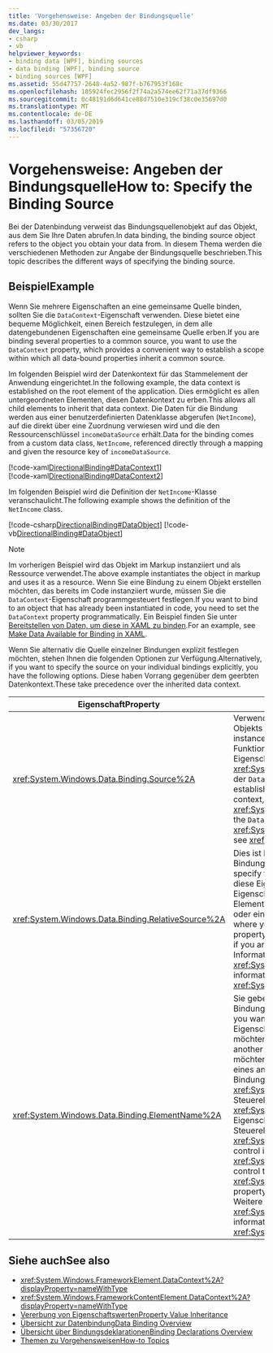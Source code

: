 ```yaml
---
title: 'Vorgehensweise: Angeben der Bindungsquelle'
ms.date: 03/30/2017
dev_langs:
- csharp
- vb
helpviewer_keywords:
- binding data [WPF], binding sources
- data binding [WPF], binding source
- binding sources [WPF]
ms.assetid: 55d47757-2648-4a52-987f-b767953f168c
ms.openlocfilehash: 105924fec2956f2f74a2a574ee62f71a37df9366
ms.sourcegitcommit: 0c48191d6d641ce88d7510e319cf38c0e35697d0
ms.translationtype: MT
ms.contentlocale: de-DE
ms.lasthandoff: 03/05/2019
ms.locfileid: "57356720"
---
```

# <a name="how-to-specify-the-binding-source"></a><span data-ttu-id="94b8e-102">Vorgehensweise: Angeben der Bindungsquelle</span><span class="sxs-lookup"><span data-stu-id="94b8e-102">How to: Specify the Binding Source</span></span>
<span data-ttu-id="94b8e-103">Bei der Datenbindung verweist das Bindungsquellenobjekt auf das Objekt, aus dem Sie Ihre Daten abrufen.</span><span class="sxs-lookup"><span data-stu-id="94b8e-103">In data binding, the binding source object refers to the object you obtain your data from.</span></span> <span data-ttu-id="94b8e-104">In diesem Thema werden die verschiedenen Methoden zur Angabe der Bindungsquelle beschrieben.</span><span class="sxs-lookup"><span data-stu-id="94b8e-104">This topic describes the different ways of specifying the binding source.</span></span>  
  
## <a name="example"></a><span data-ttu-id="94b8e-105">Beispiel</span><span class="sxs-lookup"><span data-stu-id="94b8e-105">Example</span></span>  
 <span data-ttu-id="94b8e-106">Wenn Sie mehrere Eigenschaften an eine gemeinsame Quelle binden, sollten Sie die `DataContext`-Eigenschaft verwenden. Diese bietet eine bequeme Möglichkeit, einen Bereich festzulegen, in dem alle datengebundenen Eigenschaften eine gemeinsame Quelle erben.</span><span class="sxs-lookup"><span data-stu-id="94b8e-106">If you are binding several properties to a common source, you want to use the `DataContext` property, which provides a convenient way to establish a scope within which all data-bound properties inherit a common source.</span></span>  
  
 <span data-ttu-id="94b8e-107">Im folgenden Beispiel wird der Datenkontext für das Stammelement der Anwendung eingerichtet.</span><span class="sxs-lookup"><span data-stu-id="94b8e-107">In the following example, the data context is established on the root element of the application.</span></span> <span data-ttu-id="94b8e-108">Dies ermöglicht es allen untergeordneten Elementen, diesen Datenkontext zu erben.</span><span class="sxs-lookup"><span data-stu-id="94b8e-108">This allows all child elements to inherit that data context.</span></span> <span data-ttu-id="94b8e-109">Die Daten für die Bindung werden aus einer benutzerdefinierten Datenklasse abgerufen (`NetIncome`), auf die direkt über eine Zuordnung verwiesen wird und die den Ressourcenschlüssel `incomeDataSource` erhält.</span><span class="sxs-lookup"><span data-stu-id="94b8e-109">Data for the binding comes from a custom data class, `NetIncome`, referenced directly through a mapping and given the resource key of `incomeDataSource`.</span></span>  
  
 [!code-xaml[DirectionalBinding#DataContext1](~/samples/snippets/csharp/VS_Snippets_Wpf/DirectionalBinding/CSharp/Page1.xaml#datacontext1)]  
[!code-xaml[DirectionalBinding#DataContext2](~/samples/snippets/csharp/VS_Snippets_Wpf/DirectionalBinding/CSharp/Page1.xaml#datacontext2)]  
  
 <span data-ttu-id="94b8e-110">Im folgenden Beispiel wird die Definition der `NetIncome`-Klasse veranschaulicht.</span><span class="sxs-lookup"><span data-stu-id="94b8e-110">The following example shows the definition of the `NetIncome` class.</span></span>  
  
 [!code-csharp[DirectionalBinding#DataObject](~/samples/snippets/csharp/VS_Snippets_Wpf/DirectionalBinding/CSharp/billsdata.cs#dataobject)]
 [!code-vb[DirectionalBinding#DataObject](~/samples/snippets/visualbasic/VS_Snippets_Wpf/DirectionalBinding/VisualBasic/NetIncome.vb#dataobject)]  
  
> [!NOTE]
>  <span data-ttu-id="94b8e-111">Im vorherigen Beispiel wird das Objekt im Markup instanziiert und als Ressource verwendet.</span><span class="sxs-lookup"><span data-stu-id="94b8e-111">The above example instantiates the object in markup and uses it as a resource.</span></span> <span data-ttu-id="94b8e-112">Wenn Sie eine Bindung zu einem Objekt erstellen möchten, das bereits im Code instanziiert wurde, müssen Sie die `DataContext`-Eigenschaft programmgesteuert festlegen.</span><span class="sxs-lookup"><span data-stu-id="94b8e-112">If you want to bind to an object that has already been instantiated in code, you need to set the `DataContext` property programmatically.</span></span> <span data-ttu-id="94b8e-113">Ein Beispiel finden Sie unter [Bereitstellen von Daten, um diese in XAML zu binden](how-to-make-data-available-for-binding-in-xaml.md).</span><span class="sxs-lookup"><span data-stu-id="94b8e-113">For an example, see [Make Data Available for Binding in XAML](how-to-make-data-available-for-binding-in-xaml.md).</span></span>  
  
 <span data-ttu-id="94b8e-114">Wenn Sie alternativ die Quelle einzelner Bindungen explizit festlegen möchten, stehen Ihnen die folgenden Optionen zur Verfügung.</span><span class="sxs-lookup"><span data-stu-id="94b8e-114">Alternatively, if you want to specify the source on your individual bindings explicitly, you have the following options.</span></span> <span data-ttu-id="94b8e-115">Diese haben Vorrang gegenüber dem geerbten Datenkontext.</span><span class="sxs-lookup"><span data-stu-id="94b8e-115">These take precedence over the inherited data context.</span></span>  
  
|<span data-ttu-id="94b8e-116">Eigenschaft</span><span class="sxs-lookup"><span data-stu-id="94b8e-116">Property</span></span>|<span data-ttu-id="94b8e-117">Beschreibung</span><span class="sxs-lookup"><span data-stu-id="94b8e-117">Description</span></span>|  
|--------------|-----------------|  
|<xref:System.Windows.Data.Binding.Source%2A>|<span data-ttu-id="94b8e-118">Verwenden Sie diese Eigenschaft, um als Quelle die Instanz eines Objekts festzulegen.</span><span class="sxs-lookup"><span data-stu-id="94b8e-118">You use this property to set the source to an instance of an object.</span></span> <span data-ttu-id="94b8e-119">Wenn Sie nicht benötigen, dass die Funktionalität der Einrichtung eines Bereichs erbt die mehrere Eigenschaften denselben Datenkontext, können Sie verwenden die <xref:System.Windows.Data.Binding.Source%2A> -Eigenschaft anstelle der `DataContext` Eigenschaft.</span><span class="sxs-lookup"><span data-stu-id="94b8e-119">If you do not need the functionality of establishing a scope in which several properties inherit the same data context, you can use the <xref:System.Windows.Data.Binding.Source%2A> property instead of the `DataContext` property.</span></span> <span data-ttu-id="94b8e-120">Weitere Informationen finden Sie unter <xref:System.Windows.Data.Binding.Source%2A>.</span><span class="sxs-lookup"><span data-stu-id="94b8e-120">For more information, see <xref:System.Windows.Data.Binding.Source%2A>.</span></span>|  
|<xref:System.Windows.Data.Binding.RelativeSource%2A>|<span data-ttu-id="94b8e-121">Dies ist hilfreich, wenn Sie die Quelle relativ zum Speicherort Ihres Bindungsziels festlegen möchten.</span><span class="sxs-lookup"><span data-stu-id="94b8e-121">This is useful when you want to specify the source relative to where your binding target is.</span></span> <span data-ttu-id="94b8e-122">Sie können diese Eigenschaft beispielsweise verwenden, wenn Sie eine Eigenschaft Ihres Elements an eine andere Eigenschaft desselben Elements binden möchten oder wenn Sie eine Bindung in einem Stil oder einer Vorlage definieren möchten.</span><span class="sxs-lookup"><span data-stu-id="94b8e-122">Some common scenarios where you may use this property is when you want to bind one property of your element to another property of the same element or if you are defining a binding in a style or a template.</span></span> <span data-ttu-id="94b8e-123">Weitere Informationen finden Sie unter <xref:System.Windows.Data.Binding.RelativeSource%2A>.</span><span class="sxs-lookup"><span data-stu-id="94b8e-123">For more information, see <xref:System.Windows.Data.Binding.RelativeSource%2A>.</span></span>|  
|<xref:System.Windows.Data.Binding.ElementName%2A>|<span data-ttu-id="94b8e-124">Sie geben eine Zeichenfolge an, die das Element darstellt, an das die Bindung erfolgen soll.</span><span class="sxs-lookup"><span data-stu-id="94b8e-124">You specify a string that represents the element you want to bind to.</span></span> <span data-ttu-id="94b8e-125">Dies ist hilfreich, wenn Sie eine Bindung zur Eigenschaft eines anderen Elements Ihrer Anwendung erstellen möchten.</span><span class="sxs-lookup"><span data-stu-id="94b8e-125">This is useful when you want to bind to the property of another element on your application.</span></span> <span data-ttu-id="94b8e-126">Angenommen, Sie verwenden möchten eine <xref:System.Windows.Controls.Slider> steuern die Höhe eines anderen Steuerelements in der Anwendung oder wenn die Bindung erfolgen soll die <xref:System.Windows.Controls.ContentControl.Content%2A> des Steuerelements die <xref:System.Windows.Controls.Primitives.Selector.SelectedValue%2A> Eigenschaft Ihre <xref:System.Windows.Controls.ListBox> Steuerelement.</span><span class="sxs-lookup"><span data-stu-id="94b8e-126">For example, if you want to use a <xref:System.Windows.Controls.Slider> to control the height of another control in your application, or if you want to bind the <xref:System.Windows.Controls.ContentControl.Content%2A> of your control to the <xref:System.Windows.Controls.Primitives.Selector.SelectedValue%2A> property of your <xref:System.Windows.Controls.ListBox> control.</span></span> <span data-ttu-id="94b8e-127">Weitere Informationen finden Sie unter <xref:System.Windows.Data.Binding.ElementName%2A>.</span><span class="sxs-lookup"><span data-stu-id="94b8e-127">For more information, see <xref:System.Windows.Data.Binding.ElementName%2A>.</span></span>|  
  
## <a name="see-also"></a><span data-ttu-id="94b8e-128">Siehe auch</span><span class="sxs-lookup"><span data-stu-id="94b8e-128">See also</span></span>
- <xref:System.Windows.FrameworkElement.DataContext%2A?displayProperty=nameWithType>
- <xref:System.Windows.FrameworkContentElement.DataContext%2A?displayProperty=nameWithType>
- [<span data-ttu-id="94b8e-129">Vererbung von Eigenschaftswerten</span><span class="sxs-lookup"><span data-stu-id="94b8e-129">Property Value Inheritance</span></span>](../advanced/property-value-inheritance.md)
- [<span data-ttu-id="94b8e-130">Übersicht zur Datenbindung</span><span class="sxs-lookup"><span data-stu-id="94b8e-130">Data Binding Overview</span></span>](data-binding-overview.md)
- [<span data-ttu-id="94b8e-131">Übersicht über Bindungsdeklarationen</span><span class="sxs-lookup"><span data-stu-id="94b8e-131">Binding Declarations Overview</span></span>](binding-declarations-overview.md)
- [<span data-ttu-id="94b8e-132">Themen zu Vorgehensweisen</span><span class="sxs-lookup"><span data-stu-id="94b8e-132">How-to Topics</span></span>](data-binding-how-to-topics.md)
